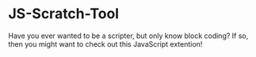 # JS-Scratch-Tool
Have you ever wanted to be a scripter, but only know block coding? If so, then you might want to check out this JavaScript extention!
